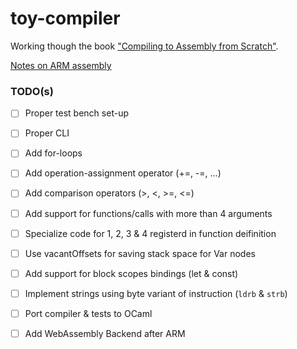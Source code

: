 # toy-compiler
Working though the book ["Compiling to Assembly from Scratch"](https://keleshev.com/compiling-to-assembly-from-scratch/).

[Notes on ARM assembly](./ARM.md)

### TODO(s)

- [ ] Proper test bench set-up
- [ ] Proper CLI

- [ ] Add for-loops
- [ ] Add operation-assignment operator (+=, -=, ...)
- [ ] Add comparison operators (>, <, >=, <=)
- [ ] Add support for functions/calls with more than 4 arguments
- [ ] Specialize code for 1, 2, 3 & 4 registerd in function deifinition
- [ ] Use vacantOffsets for saving stack space for Var nodes
- [ ] Add support for block scopes bindings (let & const)
- [ ] Implement strings using byte variant of instruction (`ldrb` & `strb`)


- [ ] Port compiler & tests to OCaml
- [ ] Add WebAssembly Backend after ARM
